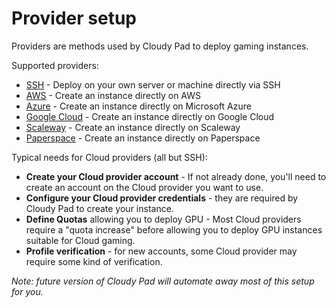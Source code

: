 # Provider setup

Providers are methods used by Cloudy Pad to deploy gaming instances.

Supported providers:

- [SSH](ssh.md) - Deploy on your own server or machine directly via SSH
- [AWS](aws.md) - Create an instance directly on AWS
- [Azure](azure.md) - Create an instance directly on Microsoft Azure
- [Google Cloud](gcp.md) - Create an instance directly on Google Cloud
- [Scaleway](scaleway.md) - Create an instance directly on Scaleway
- [Paperspace](paperspace.md) - Create an instance directly on Paperspace

Typical needs for Cloud providers (all but SSH):

- **Create your Cloud provider account** - If not already done, you'll need to create an account on the Cloud provider you want to use. 
- **Configure your Cloud provider credentials** - they are required by Cloudy Pad to create your instance.
- **Define Quotas** allowing you to deploy GPU - Most Cloud providers require a "quota increase" before allowing you to deploy GPU instances suitable for Cloud gaming. 
- **Profile verification** - for new accounts, some Cloud provider may require some kind of verification. 

_Note: future version of Cloudy Pad will automate away most of this setup for you._
